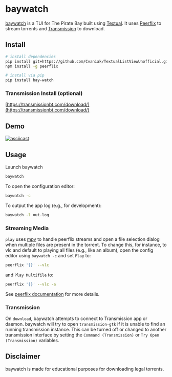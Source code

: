 # baywatch

[baywatch](https://github.com/hdb/baywatch) is a TUI for The Pirate Bay built using [Textual](https://github.com/Textualize/textual). It uses [Peerflix](https://github.com/mafintosh/peerflix) to stream torrents and [Transmission](https://transmissionbt.com/) to download.

## Install


```bash
# install dependencies
pip install git+https://github.com/Cvaniak/TextualListViewUnofficial.git@52ea0f2
npm install -g peerflix

# install via pip
pip install bay-watch
```

### Transmission Install (optional)

[https://transmissionbt.com/download/](https://transmissionbt.com/download/)

## Demo

[![asciicast](https://asciinema.org/a/0wqCm9YIv31KUtH1r377DoUEB.svg)](https://asciinema.org/a/0wqCm9YIv31KUtH1r377DoUEB)

## Usage

Launch baywatch

```bash
baywatch
```

To open the configuration editor:

```bash
baywatch -c
```

To output the app log (e.g., for development):

```bash
baywatch -l out.log
```

### Streaming Media

`play` uses [mpv](https://mpv.io) to handle peerflix streams and open a file selection dialog when multiple files are present in the torrent. To change this, for instance, to vlc and default to playing all files (e.g., like an album), open the config editor using `baywatch -c` and set `Play` to:

```bash
peerflix '{}' --vlc
```

and `Play Multifile` to:

```bash
peerflix '{}' --vlc -a
```

See [peerflix documentation](https://github.com/mafintosh/peerflix#usage) for more details.

### Transmission

On `download`, baywatch attempts to connect to Transmission app or daemon. baywatch will try to open `transmission-gtk` if it is unable to find an running transmission instance. This can be turned off or changed to another transmission interface by setting the `Command (Transmission)` or `Try Open (Transmission)` variables.

## Disclaimer

baywatch is made for educational purposes for downloading legal torrents.
